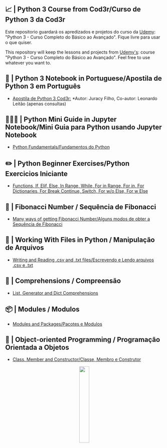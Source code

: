 ## 📈 | Python 3 Course from Cod3r/Curso de Python 3 da Cod3r 

Este repositorio guardará os apredizados e projetos do curso da [Udemy](https://www.udemy.com/course/curso-python-3-completo/): "Python 3 - Curso Completo do Básico ao Avançado". Fique livre para usar o que quiser. 

This repository will keep the lessons and projects from [Udemy's](https://www.udemy.com/course/curso-python-3-completo/): course "Python 3 - Curso Completo do Básico ao Avançado". Feel free to use whatever you want to. 

## 📖 | Python 3 Notebook in Portuguese/Apostila de Python 3 em Português
- [Apostila de Python 3 Cod3r:](https://github.com/Sissaz/python-cod3r-course/blob/main/media/python.pdf)
*Autor: Juracy Filho, Co-autor: Leonardo Leitão (apenas consultas)

## 👨🏻‍🎓 | Python Mini Guide in Jupyter Notebook/Mini Guia para Python usando Jupyter Notebook
- [Python Fundamentals/Fundamentos do Python](https://github.com/Sissaz/python-cod3r-course/blob/main/media/python-3-cod3r.ipynb)

## ✏️ | Python Beginner Exercises/Python Exercicios Iniciante
- [Functions, If, Elif, Else, In Range, While, For in Range, For in, For Dictionaries, For Break Continue, Switch, For w/o Else, For w Else](https://github.com/Sissaz/python-cod3r-course/blob/main/media/python-3-cod3r-exercicios.ipynb)

## 🐚 | Fibonacci Number / Sequência de Fibonacci
- [Many ways of getting Fibonacci Number/Alguns modos de obter a Sequência de Fibonacci](https://github.com/Sissaz/python-cod3r-course/blob/main/media/python-3-cod3r-fibonacci.ipynb)

## 📁 | Working With Files in Python / Manipulação de Arquivos
- [Writing and Reading .csv and .txt files/Escrevendo e Lendo arquivos .csv e .txt](https://github.com/Sissaz/python-cod3r-course/blob/main/media/csv/python-3-cod3r-csv.ipynb)

## 🔎 | Comprehensions / Compreensão
- [List, Generator and Dict Comprehensions](https://github.com/Sissaz/python-cod3r-course/blob/main/media/comprehension/python-3-cod3r-comprehension.ipynb)

## 📦 | Modules / Modulos
- [Modules and Packages/Pacotes e Modulos](https://github.com/Sissaz/python-cod3r-course/blob/main/media/pacotes/modulos.ipynb)

## 📙 | Object-oriented Programming / Programação Orientada a Objetos
- [Class, Member and Constructor/Classe, Membro e Construtor](https://github.com/Sissaz/python-cod3r-course/blob/main/media/poo/python-3-cod3r-poo.ipynb)

<div align="center">
<a href="https://github.com/Sissaz" > <img width="25%"  src="https://cdn.discordapp.com/attachments/589442956021465142/971192953840222258/Sissasz.png" /></a>
</div>
